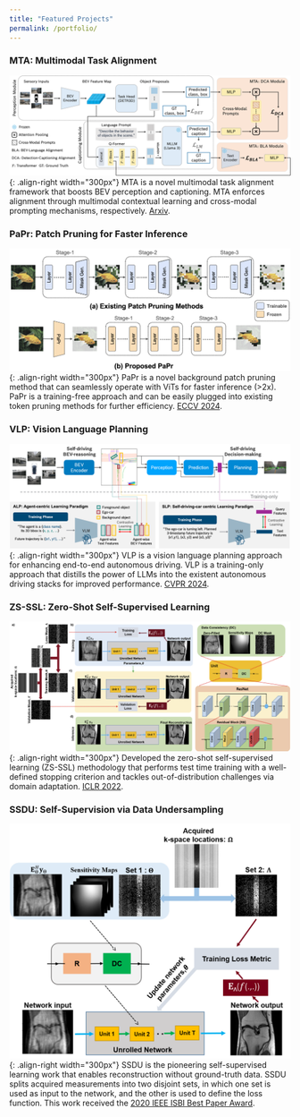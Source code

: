 ```yaml
---
title: "Featured Projects"
permalink: /portfolio/
---
```

### MTA: Multimodal Task Alignment
![Illustration of MTA](/images/mta.png){: .align-right width="300px"}
MTA is  a novel multimodal task alignment framework that boosts BEV perception and captioning.
MTA enforces alignment through multimodal contextual learning and cross-modal prompting mechanisms, respectively. [Arxiv](https://arxiv.org/pdf/2411.10639).
### PaPr: Patch Pruning for Faster Inference
![Illustration of MTA](/images/papr.png){: .align-right width="300px"} PaPr is a novel background patch pruning method that can seamlessly operate with ViTs for faster inference (>2x). PaPr is a training-free approach and can be easily plugged into existing token pruning methods for further efficiency. [ECCV 2024](https://arxiv.org/pdf/2403.18965).

### VLP: Vision Language Planning
![Illustration of MTA](/images/vlp.png){: .align-right width="300px"} VLP is a vision language planning approach for enhancing end-to-end autonomous driving. VLP is a training-only approach that distills the power of LLMs into the existent autonomous driving stacks for improved performance. [CVPR 2024](https://openaccess.thecvf.com/content/CVPR2024/papers/Pan_VLP_Vision_Language_Planning_for_Autonomous_Driving_CVPR_2024_paper.pdf).

### ZS-SSL: Zero-Shot Self-Supervised Learning
![Illustration of ZS-SSL](/images/zs_ssl_overview.png){: .align-right width="300px"}
Developed the zero-shot self-supervised learning (ZS-SSL) methodology that performs test time training with a well-defined stopping criterion and tackles out-of-distribution challenges via domain adaptation. [ICLR 2022](https://openreview.net/pdf?id=085y6YPaYjP).

### SSDU: Self-Supervision via Data Undersampling
![Illustration of ZS-SSL](/images/ssdu.png){: .align-right width="300px"}
SSDU is the pioneering self-supervised learning work that enables reconstruction without ground-truth data. SSDU splits acquired measurements into two disjoint sets, in which one set is used as input to the network, and the other is used to define the loss function. This work received the [2020 IEEE ISBI Best Paper Award](https://biomedicalimaging.org/2020/wp-content/uploads/static-html-to-wp/data/dff0d41695bbae509355435cd32ecf5d/best-paper-awards.html). 
